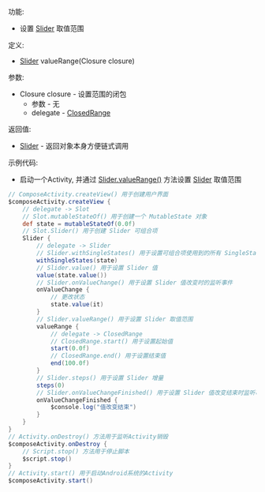功能:

+ 设置 [Slider](/API/UI/Compose/Widget/Slider/README.md) 取值范围

定义:

+ [Slider](/API/UI/Compose/Widget/Slider/README.md) valueRange(Closure closure)

参数:

+ Closure closure - 设置范围的闭包
    + 参数 - 无
    + delegate - [ClosedRange](/API/Ranges/ClosedRange/README.md)

返回值:

+ [Slider](/API/UI/Compose/Widget/Slider/README.md) - 返回对象本身方便链式调用

示例代码:

+ 启动一个Activity, 并通过 [Slider.valueRange()](/API/UI/Compose/Widget/Slider/README.md?id=valueRange)
  方法设置 [Slider](/API/UI/Compose/Widget/Slider/README.md) 取值范围

```groovy
// ComposeActivity.createView() 用于创建用户界面
$composeActivity.createView {
    // delegate -> Slot
    // Slot.mutableStateOf() 用于创建一个 MutableState 对象
    def state = mutableStateOf(0.0f)
    // Slot.Slider() 用于创建 Slider 可组合项
    Slider {
        // delegate -> Slider
        // Slider.withSingleStates() 用于设置可组合项使用到的所有 SingleState
        withSingleStates(state)
        // Slider.value() 用于设置 Slider 值
        value(state.value())
        // Slider.onValueChange() 用于设置 Slider 值改变时的监听事件
        onValueChange {
            // 更改状态
            state.value(it)
        }
        // Slider.valueRange() 用于设置 Slider 取值范围
        valueRange {
            // delegate -> ClosedRange
            // ClosedRange.start() 用于设置起始值
            start(0.0f)
            // ClosedRange.end() 用于设置结束值
            end(100.0f)
        }
        // Slider.steps() 用于设置 Slider 增量
        steps(0)
        // Slider.onValueChangeFinished() 用于设置 Slider 值改变结束时监听事件
        onValueChangeFinished {
            $console.log("值改变结束")
        }
    }
}
// Activity.onDestroy() 方法用于监听Activity销毁
$composeActivity.onDestroy {
    // Script.stop() 方法用于停止脚本
    $script.stop()
}
// Activity.start() 用于启动Android系统的Activity
$composeActivity.start()
```